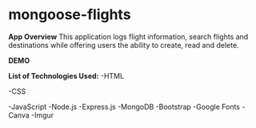 # mongoose-flights

__App Overview__
This application logs flight information, search flights and destinations while offering users the ability to create, read and delete.

__DEMO__


__List of Technologies Used:__
-HTML

-CSS

-JavaScript
-Node.js
-Express.js
-MongoDB
-Bootstrap
-Google Fonts
-Canva
-Imgur

